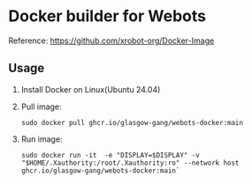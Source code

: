 # Docker builder for Webots

Reference: <https://github.com/xrobot-org/Docker-Image>

## Usage

1. Install Docker on Linux(Ubuntu 24.04)

2. Pull image:

   ```shell
   sudo docker pull ghcr.io/glasgow-gang/webots-docker:main
   ```

3. Run image:

    ```shell
    sudo docker run -it  -e "DISPLAY=$DISPLAY" -v "$HOME/.Xauthority:/root/.Xauthority:ro" --network host ghcr.io/glasgow-gang/webots-docker:main`
    ```
